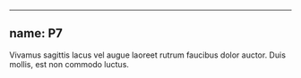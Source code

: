 
---
name: P7
---
<p class="p-7">Vivamus sagittis lacus vel augue laoreet rutrum faucibus dolor auctor. Duis mollis, est non commodo luctus.</p>
